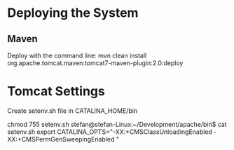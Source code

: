 Deploying the System
==================

Maven 
-------

Deploy with the command line:
    mvn clean install  org.apache.tomcat.maven:tomcat7-maven-plugin:2.0:deploy


Tomcat Settings
====================
Create setenv.sh file in CATALINA_HOME/bin

chmod 755 setenv.sh
stefan@stefan-Linux:~/Development/apache/bin$ cat setenv.sh
export CATALINA_OPTS="-XX:+CMSClassUnloadingEnabled -XX:+CMSPermGenSweepingEnabled "
